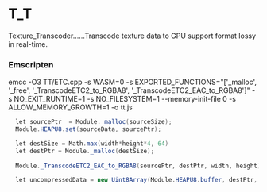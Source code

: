 # T_T
Texture_Transcoder......Transcode texture data to GPU support format lossy in real-time.






### Emscripten
emcc -O3 TT/ETC.cpp -s WASM=0 -s EXPORTED_FUNCTIONS="['_malloc', '_free', '_TranscodeETC2_to_RGBA8', '_TranscodeETC2_EAC_to_RGBA8']" -s NO_EXIT_RUNTIME=1 -s NO_FILESYSTEM=1 --memory-init-file 0 -s ALLOW_MEMORY_GROWTH=1 -o tt.js
```c#
  let sourcePtr  = Module._malloc(sourceSize);
  Module.HEAPU8.set(sourceData, sourcePtr);

  let destSize = Math.max(width*height*4, 64)
  let destPtr = Module._malloc(destSize);
  
  Module._TranscodeETC2_EAC_to_RGBA8(sourcePtr, destPtr, width, height);

  let uncompressedData = new Uint8Array(Module.HEAPU8.buffer, destPtr, destSize);
```
